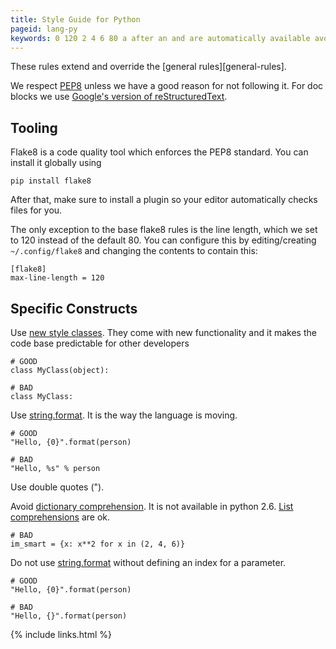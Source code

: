 ```yaml
---
title: Style Guide for Python
pageid: lang-py
keywords: 0 120 2 4 6 80 a after an and are automatically available avoid bad base blocks by can changing checks class classes code come comprehension comprehensions config configure constructs contain contents creating default defining developers dictionary do doc double editing editor enforces exception extend files flake8 following for format functionality general globally good google's have hello im_smart in index install instead is it language length line list make makes max-line-length moving myclass new not object of ok only other override parameter pep8 person pip plugin predictable python quality quotes reason respect restructuredtext rules %s set so specific standard string style sure that the these they this to tool tooling unless use using version way we which with without x x**2 you your
---
```


These rules extend and override the [general rules][general-rules].

We respect [PEP8](https://www.python.org/dev/peps/pep-0008/) unless we have a good reason for not following it.  For doc blocks we use [Google's version of reStructuredText](http://sphinxcontrib-napoleon.readthedocs.org/en/latest/example_google.html).


Tooling
-------

Flake8 is a code quality tool which enforces the PEP8 standard.  You can install it globally using

    pip install flake8

After that, make sure to install a plugin so your editor automatically checks files for you.

The only exception to the base flake8 rules is the line length, which we set to 120 instead of the default 80.  You can configure this by
editing/creating `~/.config/flake8` and changing the contents to contain this:

    [flake8]
    max-line-length = 120


Specific Constructs
-------------------
 
Use [new style classes](https://www.python.org/doc/newstyle/).  They come with new functionality and it makes the code base predictable for other developers

    # GOOD
    class MyClass(object):

    # BAD
    class MyClass:

Use [string.format](https://docs.python.org/2/library/stdtypes.html#str.format).  It is the way the language is moving.

    # GOOD
    "Hello, {0}".format(person)

    # BAD
    "Hello, %s" % person

Use double quotes (").

Avoid [dictionary comprehension](https://www.python.org/dev/peps/pep-0274/).  It is not available in python 2.6.  [List comprehensions](https://docs.python.org/2/tutorial/datastructures.html#list-comprehensions) are ok.

    # BAD
    im_smart = {x: x**2 for x in (2, 4, 6)}

Do not use [string.format](https://docs.python.org/2/library/stdtypes.html#str.format) without defining an index for a parameter.

    # GOOD
    "Hello, {0}".format(person)

    # BAD
    "Hello, {}".format(person)


{% include links.html %}
